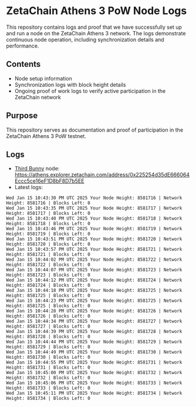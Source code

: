 # ZetaChain Athens 3 PoW Node Logs
This repository contains logs and proof that we have successfully set up and run a node on the ZetaChain Athens 3 network. The logs demonstrate continuous node operation, including synchronization details and performance.

## Contents
- Node setup information
- Synchronization logs with block height details
- Ongoing proof of work logs to verify active participation in the ZetaChain network

## Purpose
This repository serves as documentation and proof of participation in the ZetaChain Athens 3 PoW testnet.

## Logs

- [Third Bunny](https://thirdbunny.xyz/) node: https://athens.explorer.zetachain.com/address/0x225254d35dE666064Eccc5ce16eF1D8bF8D7b5EE
- Latest logs:
```
Wed Jan 15 10:43:30 PM UTC 2025 Your Node Height: 8581716 | Network Height: 8581716 | Blocks Left: 0
Wed Jan 15 10:43:35 PM UTC 2025 Your Node Height: 8581717 | Network Height: 8581717 | Blocks Left: 0
Wed Jan 15 10:43:40 PM UTC 2025 Your Node Height: 8581718 | Network Height: 8581718 | Blocks Left: 0
Wed Jan 15 10:43:46 PM UTC 2025 Your Node Height: 8581719 | Network Height: 8581719 | Blocks Left: 0
Wed Jan 15 10:43:51 PM UTC 2025 Your Node Height: 8581720 | Network Height: 8581720 | Blocks Left: 0
Wed Jan 15 10:43:57 PM UTC 2025 Your Node Height: 8581721 | Network Height: 8581721 | Blocks Left: 0
Wed Jan 15 10:44:02 PM UTC 2025 Your Node Height: 8581722 | Network Height: 8581722 | Blocks Left: 0
Wed Jan 15 10:44:07 PM UTC 2025 Your Node Height: 8581723 | Network Height: 8581723 | Blocks Left: 0
Wed Jan 15 10:44:12 PM UTC 2025 Your Node Height: 8581724 | Network Height: 8581724 | Blocks Left: 0
Wed Jan 15 10:44:18 PM UTC 2025 Your Node Height: 8581725 | Network Height: 8581725 | Blocks Left: 0
Wed Jan 15 10:44:23 PM UTC 2025 Your Node Height: 8581725 | Network Height: 8581725 | Blocks Left: 0
Wed Jan 15 10:44:28 PM UTC 2025 Your Node Height: 8581726 | Network Height: 8581726 | Blocks Left: 0
Wed Jan 15 10:44:34 PM UTC 2025 Your Node Height: 8581727 | Network Height: 8581727 | Blocks Left: 0
Wed Jan 15 10:44:39 PM UTC 2025 Your Node Height: 8581728 | Network Height: 8581728 | Blocks Left: 0
Wed Jan 15 10:44:44 PM UTC 2025 Your Node Height: 8581729 | Network Height: 8581729 | Blocks Left: 0
Wed Jan 15 10:44:49 PM UTC 2025 Your Node Height: 8581730 | Network Height: 8581730 | Blocks Left: 0
Wed Jan 15 10:44:55 PM UTC 2025 Your Node Height: 8581731 | Network Height: 8581731 | Blocks Left: 0
Wed Jan 15 10:45:00 PM UTC 2025 Your Node Height: 8581732 | Network Height: 8581732 | Blocks Left: 0
Wed Jan 15 10:45:06 PM UTC 2025 Your Node Height: 8581733 | Network Height: 8581733 | Blocks Left: 0
Wed Jan 15 10:45:11 PM UTC 2025 Your Node Height: 8581734 | Network Height: 8581734 | Blocks Left: 0
```
